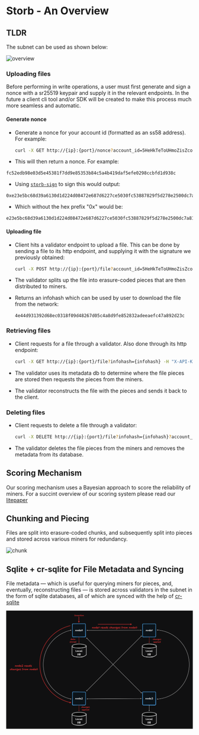 # Storb - An Overview

## TLDR

The subnet can be used as shown below:

![overview](../assets/overview.png)

### Uploading files

Before performing in write operations, a user must first generate and sign a nonce with a sr25519 keypair and supply it in the relevant endpoints.
In the future a client cli tool and/or SDK will be created to make this process much more seamless and automatic.

#### Generate nonce

- Generate a nonce for your account id (formatted as an ss58 address). For example:

    ```bash
    curl -X GET http://{ip}:{port}/nonce?account_id=5HeHkTeToUHmoZisZcoQDF1aJFR1Q8bZJY18FVqTV6fr8kvA" -H "X-API-Key: API_KEY"
    ```

- This will then return a nonce. For example:

```
fc52edb98e03d5e45381f7dd9e85353b84c5a4b419daf5efe0298ccbfd1d938c
```

- Using [`storb-sign`](https://github.com/Shr1ftyy/storb-sign) to sign this would output:

```
0xe23e5bc68d39a6130d1d224d08472e687d6227ce5030fc53887829f5d278e2500dc7a81ba84bad424e42648ed76c640835e614225b39a5fe6fd57f266896ac82
```

- Which without the hex prefix "0x" would be:

```
e23e5bc68d39a6130d1d224d08472e687d6227ce5030fc53887829f5d278e2500dc7a81ba84bad424e42648ed76c640835e614225b39a5fe6fd57f266896ac82
```

#### Uploading file

- Client hits a validator endpoint to upload a file. This can be done by sending a file to its http endpoint, and supplying it with the signature we previously obtained:

    ```bash
    curl -X POST http://{ip}:{port}/file?account_id=5HeHkTeToUHmoZisZcoQDF1aJFR1Q8bZJY18FVqTV6fr8kvA?signature=e23e5bc68d39a6130d1d224d08472e687d6227ce5030fc53887829f5d278e2500dc7a81ba84bad424e42648ed76c640835e614225b39a5fe6fd57f266896ac82 -F "file=@{path/to/file}" -H "X-API-Key: API_KEY"
    ```

- The validator splits up the file into erasure-coded pieces that are then distributed to miners.
- Returns an infohash which can be used by user to download the file from the network:

    ```
    4e44d931392d68ec0318f09d48267d05c4a8d9fe852832adeeaefc47a892d23c
    ```

### Retrieving files

- Client requests for a file through a validator. Also done through its http endpoint:

    ```bash
    curl -X GET http://{ip}:{port}/file?infohash={infohash} -H "X-API-Key: API_KEY"
    ```

- The validator uses its metadata db to determine where the file pieces are stored then requests the pieces from the miners.
- The validator reconstructs the file with the pieces and sends it back to the client.

### Deleting files

- Client requests to delete a file through a validator:

    ```bash
    curl -X DELETE http://{ip}:{port}/file?infohash={infohash}?account_id={account_id}?signature={signature} -H "X-API-Key: API_KEY"
    ```

- The validator deletes the file pieces from the miners and removes the metadata from its database.

## Scoring Mechanism

Our scoring mechanism uses a Bayesian approach to score the reliability of miners. For a succint overview of our scoring system please read our [litepaper](https://github.com/storb-tech/storb-research/blob/main/papers/Bayesian%20Scoring%20Litepaper.pdf)

## Chunking and Piecing

Files are split into erasure-coded chunks, and subsequently split into pieces and stored across various miners for redundancy.

![chunk](../assets/chunk.png)

## Sqlite + cr-sqlite for File Metadata and Syncing

File metadata — which is useful for querying miners for pieces, and, eventually, reconstructing files — is stored across validators in the subnet in the form of sqlite databases, all of which are synced with the help of [cr-sqlite](https://github.com/vlcn-io/cr-sqlite)

![metadata](../assets/metadata.png)
